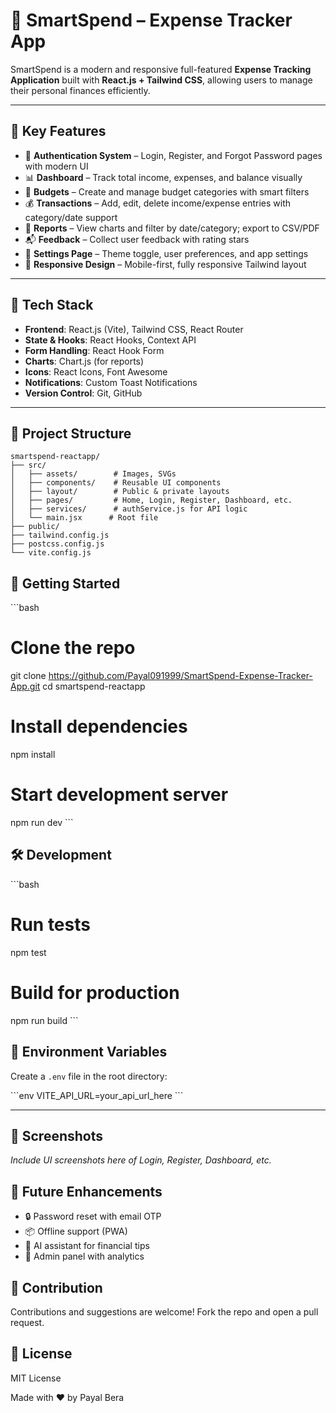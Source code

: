 # 💸 SmartSpend – Expense Tracker App 

SmartSpend is a modern and responsive full-featured **Expense Tracking Application** built with **React.js + Tailwind CSS**, allowing users to manage their personal finances efficiently.

---

## 🔑 Key Features

- 🔐 **Authentication System** – Login, Register, and Forgot Password pages with modern UI  
- 📊 **Dashboard** – Track total income, expenses, and balance visually  
- 💼 **Budgets** – Create and manage budget categories with smart filters  
- 💰 **Transactions** – Add, edit, delete income/expense entries with category/date support  
- 📁 **Reports** – View charts and filter by date/category; export to CSV/PDF  
- 📬 **Feedback** – Collect user feedback with rating stars  
- 🧾 **Settings Page** – Theme toggle, user preferences, and app settings  
- 📱 **Responsive Design** – Mobile-first, fully responsive Tailwind layout  

---

## 🧱 Tech Stack

- **Frontend**: React.js (Vite), Tailwind CSS, React Router  
- **State & Hooks**: React Hooks, Context API  
- **Form Handling**: React Hook Form  
- **Charts**: Chart.js (for reports)  
- **Icons**: React Icons, Font Awesome  
- **Notifications**: Custom Toast Notifications  
- **Version Control**: Git, GitHub  

---

## 📂 Project Structure

```
smartspend-reactapp/
├── src/
│   ├── assets/        # Images, SVGs
│   ├── components/    # Reusable UI components
│   ├── layout/        # Public & private layouts
│   ├── pages/         # Home, Login, Register, Dashboard, etc.
│   ├── services/      # authService.js for API logic
│   └── main.jsx      # Root file
├── public/
├── tailwind.config.js
├── postcss.config.js
└── vite.config.js
```

## 🚀 Getting Started

\`\`\`bash
# Clone the repo
git clone https://github.com/Payal091999/SmartSpend-Expense-Tracker-App.git
cd smartspend-reactapp

# Install dependencies
npm install

# Start development server
npm run dev
\`\`\`

## 🛠️ Development

\`\`\`bash
# Run tests
npm test

# Build for production
npm run build
\`\`\`

## 📝 Environment Variables

Create a `.env` file in the root directory:

\`\`\`env
VITE_API_URL=your_api_url_here
\`\`\`

---

## 📸 Screenshots

_Include UI screenshots here of Login, Register, Dashboard, etc._

## 📌 Future Enhancements

- 🔒 Password reset with email OTP  
- 📦 Offline support (PWA)  
- 🧠 AI assistant for financial tips  
- 👤 Admin panel with analytics  

## 🤝 Contribution

Contributions and suggestions are welcome! Fork the repo and open a pull request.

## 📄 License

MIT License  

Made with ❤️ by Payal Bera
